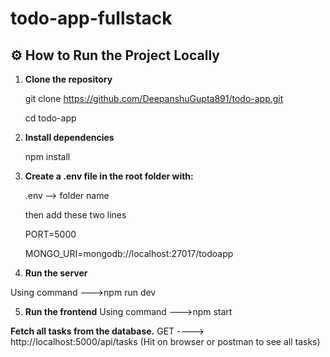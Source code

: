 # todo-app-fullstack

## ⚙️ How to Run the Project Locally

1. **Clone the repository**

   git clone https://github.com/DeepanshuGupta891/todo-app.git

   cd todo-app

3. **Install dependencies**

    npm install

5. **Create a .env file in the root folder with:**

   .env --> folder name

   then add these two lines

   PORT=5000

   MONGO_URI=mongodb://localhost:27017/todoapp

6. **Run the server**

 Using command --->npm run dev

5) **Run the frontend**
   Using command --->npm start


**Fetch all tasks from the database.**
GET ----> http://localhost:5000/api/tasks (Hit on browser or postman to see all tasks)
